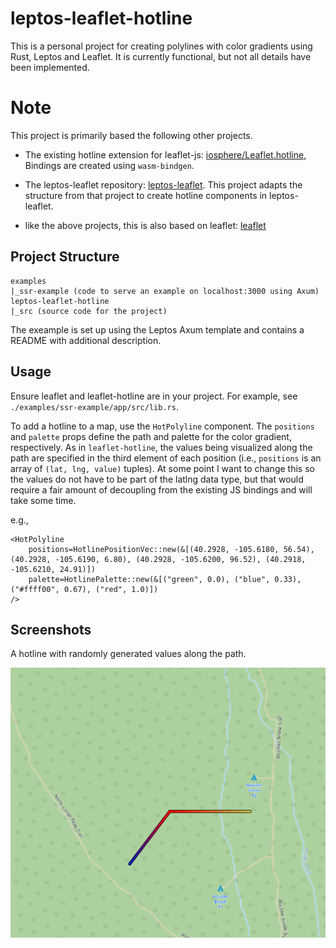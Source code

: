# leptos-leaflet-hotline
This is a personal project for creating polylines with color gradients using Rust, Leptos and Leaflet.  It is currently functional, but not all details have been implemented.  

# Note
This project is primarily based the following other projects. 
- The existing hotline extension for leaflet-js: [iosphere/Leaflet.hotline](https://github.com/iosphere/Leaflet.hotline/blob/master/LICENSE), Bindings are created using `wasm-bindgen`.

- The leptos-leaflet repository: [leptos-leaflet](https://github.com/headless-studio/leptos-leaflet/blob/main/LICENSE).  This project adapts the structure from that project to create hotline components in leptos-leaflet.  

- like the above projects, this is also based on leaflet: [leaflet](https://github.com/Leaflet/Leaflet/tree/6ee30226c8270d8bdaec0a14c4018f244c7f5e59)


## Project Structure
```
examples
|_ssr-example (code to serve an example on localhost:3000 using Axum)
leptos-leaflet-hotline
|_src (source code for the project)
```
The exeample is set up using the Leptos Axum template and contains a README with additional description.

## Usage

Ensure leaflet and leaflet-hotline are in your project.  For example, see `./examples/ssr-example/app/src/lib.rs`.

To add a hotline to a map, use the `HotPolyline` component.  The `positions` and `palette` props define the path and palette for the color gradient, respectively. As in `leaflet-hotline`, the values being visualized along the path are specified in the third element of each position (i.e., `positions` is an array of `(lat, lng, value)` tuples).  At some point I want to change this so the values do not have to be part of the latlng data type, but that would require a fair amount of decoupling from the existing JS bindings and will take some time.

e.g., 
```
<HotPolyline
    positions=HotlinePositionVec::new(&[(40.2928, -105.6180, 56.54), (40.2928, -105.6190, 6.80), (40.2928, -105.6200, 96.52), (40.2918, -105.6210, 24.91)])
    palette=HotlinePalette::new(&[("green", 0.0), ("blue", 0.33), ("#ffff00", 0.67), ("red", 1.0)])
/>
```

## Screenshots

A hotline with randomly generated values along the path.

![example 1](./examples/screenshots/example1.PNG)


